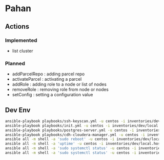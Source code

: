 # Pahan

## Actions

### Implemented

- list cluster

### Planned

- addParcelRepo <URL> : adding parcel repo
- activateParcel <NAME> : activating a parcel
- addRole <NAME> <HOSTS> : adding role to a node or list of nodes
- removeRole <NAME> <HOSTS> : removing role from node or nodes
- setConfig  <NAME> <VALUE> : setting a configuration value

## Dev Env

```bash
ansible-playbook playbooks/ssh-keyscan.yml -u centos -i inventories/dev/local.hosts
ansible-playbook playbooks/init.yml -u centos -i inventories/dev/local.hosts
ansible-playbook playbooks/postgres-server.yml -u centos -i inventories/dev/local.hosts
ansible-playbook playbooks/cdh-cloudera-manager.yml -u centos -i inventories/dev/local.hosts
ansible all -m shell -a 'sudo reboot' -u centos -i inventories/dev/local.hosts 
ansible all -m shell -a 'uptime' -u centos -i inventories/dev/local.hosts
ansible all -m shell -a 'sudo systemctl status' -u centos -i inventories/dev/local.hosts
ansible all -m shell -a 'sudo systemctl status' -u centos -i inventories/dev/local.hosts

```
